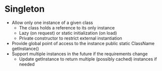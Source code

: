 Singleton
=========

* Allow only one instance of a given class
    - The class holds a reference to its only instance
    - Lazy (on request) or static initialization (on load)
    - Private constructor to restrict external instantiation
* Provide global point of access to the instance public static ClassName getInstance()
* Support multiple instances in the future if the requirements change
    - Update getInstance to return multiple (possibly cached) instances if needed